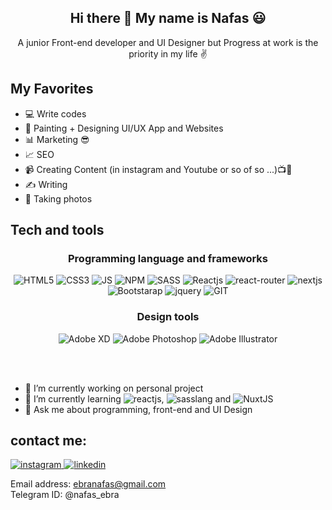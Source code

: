 <h2 align="center">
 Hi there 👋 My name is Nafas 😃
</h2>
<p align="center">
 A junior Front-end developer and UI Designer but Progress at work is the priority in my life ✌
</p>

## My Favorites
 - 💻 Write codes
 - 🎨 Painting + Designing UI/UX App and Websites 
 - 📊 Marketing 😎
 - 📈 SEO 
 - 📹 Creating Content (in instagram and Youtube or so of so ...)📺🤩
 - ✍ Writing 
 - 📸 Taking photos 

## Tech and tools
<div align="center">
 <h3 align="center">Programming language and frameworks</h3>
 <img alt="HTML5" src="https://img.shields.io/badge/html5-%23E34F26.svg?style=for-the-badge&logo=html5&logoColor=white"/> <img alt="CSS3" src="https://img.shields.io/badge/CSS3-1572B6?style=for-the-badge&logo=css3&logoColor=white"/> <img alt="JS" src="https://img.shields.io/badge/JavaScript-323330?style=for-the-badge&logo=javascript&logoColor=F7DF1E"/> <img alt="NPM" src="https://img.shields.io/badge/npm-CB3837?style=for-the-badge&logo=npm&logoColor=white"/> <img alt="SASS" src="https://img.shields.io/badge/Sass-CC6699?style=for-the-badge&logo=sass&logoColor=white"/> <img alt="Reactjs" src="https://img.shields.io/badge/React-20232A?style=for-the-badge&logo=react&logoColor=61DAFB"/> <img alt="react-router" src="https://img.shields.io/badge/React_Router-CA4245?style=for-the-badge&logo=react-router&logoColor=white"/> <img alt="nextjs" src="https://img.shields.io/badge/next.js-000000?style=for-the-badge&logo=nextdotjs&logoColor=white"/>   <img alt="Bootstarap" src="https://img.shields.io/badge/Bootstrap-563D7C?style=for-the-badge&logo=bootstrap&logoColor=white"/> <img alt="jquery" src="https://img.shields.io/badge/jQuery-0769AD?style=for-the-badge&logo=jquery&logoColor=white"/>  <img alt="GIT" src="https://img.shields.io/badge/Git-F05032?style=for-the-badge&logo=git&logoColor=white"/> 
</div>

<div align="center">
 <h3> Design tools </h3>
 <img alt="Adobe XD" src="https://img.shields.io/badge/adobexd-%23FF26BE.svg?style=for-the-badge&logo=adobexd&logoColor=white"/> <img alt="Adobe Photoshop" src="https://img.shields.io/badge/adobephotoshop-%2331A8FF.svg?style=for-the-badge&logo=adobephotoshop&logoColor=white"/>  <img alt="Adobe Illustrator" src="https://img.shields.io/badge/adobeillustrator-%23FF9A00.svg?style=for-the-badge&logo=adobeillustrator&logoColor=white"/>
</div>

<br /><br />

- 🔭 I’m currently working on personal project 
- 🌱 I’m currently learning <img alt="reactjs" src="https://img.shields.io/badge/-React-000000?style=flat&logo=react&logoColor=00c8ff">, <img alt="sasslang" src="https://img.shields.io/badge/-Sass-cc6699?style=flat&logo=sass&logoColor=ffffff"> and <img alt="NuxtJS" src="https://img.shields.io/badge/NuxtJS-black.svg?style=for-the-badge&logo=NuxtJS&logoColor=white"/>
- 💬 Ask me about programming, front-end and UI Design


## contact me:
<a href="https://www.instagram.com/nafas_ebra/">
<img alt="instagram" src="https://img.shields.io/badge/Instagram-E4405F?style=for-the-badge&logo=instagram&logoColor=white"/>
</a> 
<a href="https://www.linkedin.com/in/nafiseh-ebrahimi-325653189/">
<img alt="linkedin" src="https://img.shields.io/badge/LinkedIn-0077B5?style=for-the-badge&logo=linkedin&logoColor=white" />
</a> 

<br />

Email address: ebranafas@gmail.com
<br />
Telegram ID: @nafas_ebra
